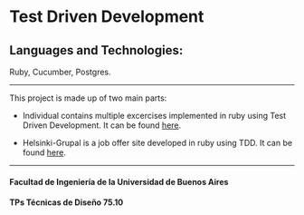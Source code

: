 # Test Driven Development
## Languages and Technologies: 
Ruby, Cucumber, Postgres.

---
This project is made up of two main parts:
* Individual contains multiple excercises implemented in ruby using Test Driven Development. It can be found [here](https://github.com/facuguerrero/TestDrivenDevelopment/tree/master/Individual).

* Helsinki-Grupal is a job offer site developed in ruby using TDD. It can be found [here](https://github.com/facuguerrero/TestDrivenDevelopment/tree/master/Helsinki-Grupal).

---

#### Facultad de Ingeniería de la Universidad de Buenos Aires
#### TPs Técnicas de Diseño 75.10